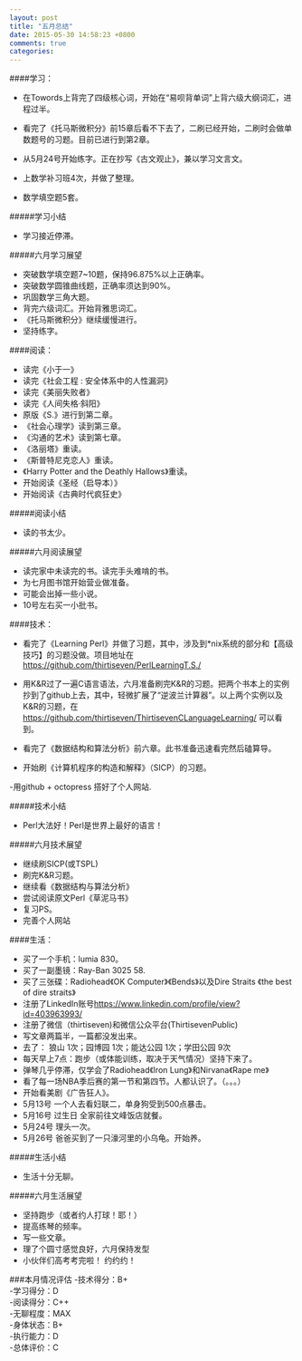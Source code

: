 ```yaml
---
layout: post
title: "五月总结"
date: 2015-05-30 14:58:23 +0800
comments: true
categories: 
---
```


####学习：
- 在Towords上背完了四级核心词，开始在“易呗背单词”上背六级大纲词汇，进程过半。

- 看完了《托马斯微积分》前15章后看不下去了，二刷已经开始，二刷时会做单数题号的习题。目前已进行到第2章。  

- 从5月24号开始练字。正在抄写《古文观止》，兼以学习文言文。

- 上数学补习班4次，并做了整理。

- 数学填空题5套。

#####学习小结
- 学习接近停滞。

#####六月学习展望
- 突破数学填空题7~10题，保持96.875%以上正确率。
-  突破数学圆锥曲线题，正确率须达到90%。
-  巩固数学三角大题。
-  背完六级词汇。开始背雅思词汇。
-  《托马斯微积分》继续缓慢进行。
-  坚持练字。

####阅读：
- 读完《小于一》
- 读完《社会工程 : 安全体系中的人性漏洞》
- 读完《美丽失败者》
- 读完《人间失格·斜阳》
-  原版《S.》进行到第二章。
-  《社会心理学》读到第三章。
-   《沟通的艺术》读到第七章。
-   《洛丽塔》重读。
-   《斯普特尼克恋人》重读。
-   《Harry Potter and the Deathly Hallows》重读。
-   开始阅读《圣经（启导本）》
-   开始阅读《古典时代疯狂史》

#####阅读小结
- 读的书太少。

#####六月阅读展望
- 读完家中未读完的书。读完手头难啃的书。
- 为七月图书馆开始营业做准备。
- 可能会出掉一些小说。
- 10号左右买一小批书。

####技术：
- 看完了《Learning Perl》并做了习题，其中，涉及到*nix系统的部分和【高级技巧】的习题没做。项目地址在 <https://github.com/thirtiseven/PerlLearningT.S./>

- 用K&R过了一遍C语言语法，六月准备刷完K&R的习题。把两个书本上的实例抄到了github上去，其中，轻微扩展了“逆波兰计算器”。以上两个实例以及K&R的习题，在<https://github.com/thirtiseven/ThirtisevenCLanguageLearning/> 可以看到。  

- 看完了《数据结构和算法分析》前六章。此书准备迅速看完然后磕算导。

- 开始刷《计算机程序的构造和解释》（SICP）的习题。

-用github + octopress 搭好了个人网站.

#####技术小结
- Perl大法好！Perl是世界上最好的语言！

#####六月技术展望
- 继续刷SICP(或TSPL)
- 刷完K&R习题。
- 继续看《数据结构与算法分析》
- 尝试阅读原文Perl《草泥马书》
- 复习PS。
- 完善个人网站

####生活：
- 买了一个手机：lumia 830。
- 买了一副墨镜：Ray-Ban 3025 58.
- 买了三张碟：Radiohead《OK Computer》《Bends》以及Dire Straits 《the best of dire straits》
- 注册了LinkedIn账号<https://www.linkedin.com/profile/view?id=403963993/>
- 注册了微信（thirtiseven)和微信公众平台(ThirtisevenPublic)
- 写文章两篇半，一篇都没发出来。
- 去了： 狼山 1次；园博园 1次；能达公园 1次；学田公园 9次
- 每天早上7点：跑步（或体能训练，取决于天气情况）坚持下来了。
- 弹琴几乎停滞，仅学会了Radiohead《Iron Lung》和Nirvana《Rape me》
- 看了每一场NBA季后赛的第一节和第四节。人都认识了。（。。。）
- 开始看美剧《广告狂人》。
- 5月13号 一个人去看妇联二，单身狗受到500点暴击。
- 5月16号 过生日 全家前往文峰饭店就餐。
- 5月24号 理头一次。
- 5月26号 爸爸买到了一只濠河里的小乌龟。开始养。

#####生活小结
- 生活十分无聊。

#####六月生活展望
- 坚持跑步（或者约人打球！耶！）  
- 提高练琴的频率。
- 写一些文章。
- 理了个圆寸感觉良好，六月保持发型
- 小伙伴们高考考完啦！  约约约！

###本月情况评估
-技术得分：B+  
-学习得分：D  
-阅读得分：C++  
-无聊程度：MAX   
-身体状态：B+  
-执行能力：D  
-总体评价：C

